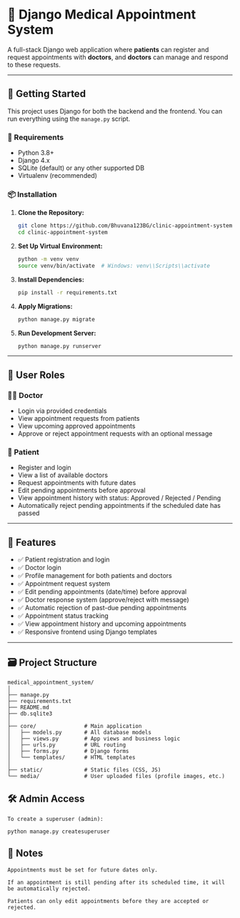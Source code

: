 # 🏥 Django Medical Appointment System

A full-stack Django web application where **patients** can register and request appointments with **doctors**, and **doctors** can manage and respond to these requests.

---

## 🚀 Getting Started

This project uses Django for both the backend and the frontend. You can run everything using the `manage.py` script.

### 🔧 Requirements

- Python 3.8+
- Django 4.x
- SQLite (default) or any other supported DB
- Virtualenv (recommended)

### 📦 Installation

1. **Clone the Repository:**

    ```bash
    git clone https://github.com/Bhuvana123BG/clinic-appointment-system.git
    cd clinic-appointment-system
    ```

2. **Set Up Virtual Environment:**

    ```bash
    python -m venv venv
    source venv/bin/activate  # Windows: venv\\Scripts\\activate
    ```

3. **Install Dependencies:**

    ```bash
    pip install -r requirements.txt
    ```

4. **Apply Migrations:**

    ```bash
    python manage.py migrate
    ```

5. **Run Development Server:**

    ```bash
    python manage.py runserver
    ```

---

## 👥 User Roles

### 🧑‍⚕️ Doctor

- Login via provided credentials
- View appointment requests from patients
- View upcoming approved appointments
- Approve or reject appointment requests with an optional message

### 🧑 Patient

- Register and login
- View a list of available doctors
- Request appointments with future dates
- Edit pending appointments before approval
- View appointment history with status: Approved / Rejected / Pending
- Automatically reject pending appointments if the scheduled date has passed

---

## 🧩 Features

- ✅ Patient registration and login
- ✅ Doctor login
- ✅ Profile management for both patients and doctors
- ✅ Appointment request system
- ✅ Edit pending appointments (date/time) before approval
- ✅ Doctor response system (approve/reject with message)
- ✅ Automatic rejection of past-due pending appointments
- ✅ Appointment status tracking
- ✅ View appointment history and upcoming appointments
- ✅ Responsive frontend using Django templates

---

## 🗃️ Project Structure

```text
medical_appointment_system/
│
├── manage.py
├── requirements.txt
├── README.md
├── db.sqlite3
│
├── core/               # Main application
│   ├── models.py       # All database models
│   ├── views.py        # App views and business logic
│   ├── urls.py         # URL routing
│   ├── forms.py        # Django forms
│   └── templates/      # HTML templates
│
├── static/             # Static files (CSS, JS)
└── media/              # User uploaded files (profile images, etc.)

```

## 🛠️ Admin Access

```text
To create a superuser (admin):

python manage.py createsuperuser
```

## 📌 Notes

```text
Appointments must be set for future dates only.

If an appointment is still pending after its scheduled time, it will be automatically rejected.

Patients can only edit appointments before they are accepted or rejected.
```